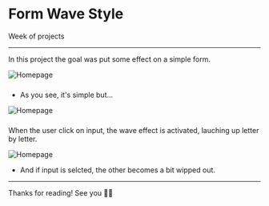# Form Wave Style
Week of projects

---

In this project the goal was put some effect on a simple form.

<div>
    <img alt="Homepage" src="https://i.imgur.com/V7XOYCi.png">
</div>

###

- As you see, it's simple but...
<div>
    <img alt="Homepage" src="https://i.imgur.com/EYE2Htb.png">
</div>

###

When the user click on input, the wave effect is activated, lauching up letter by letter.

<div>
    <img alt="Homepage" src="https://i.imgur.com/hJWA9R8.png">
</div>

- And if input is selcted, the other becomes a bit wipped out.

---

Thanks for reading! See you 🥷🥷